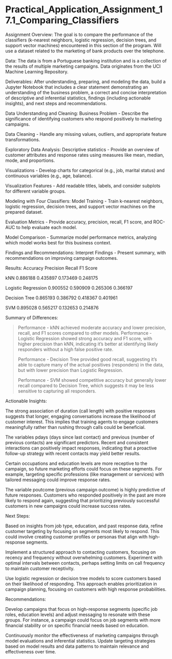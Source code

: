 # Practical_Application_Assignment_17.1_Comparing_Classifiers
Assignment Overview:
The goal is to compare the performance of the classifiers (k-nearest neighbors, logistic regression, decision trees, and support vector machines) encountered in this section of the program. Will use a dataset related to the marketing of bank products over the telephone.

Data:
The data is from a Portuguese banking institution and is a collection of the results of multiple marketing campaigns. Data originates from the UCI Machine Learning Repository. 

Deliverables:
After understanding, preparing, and modeling the data, build a Jupyter Notebook that includes a clear statement demonstrating an understanding of the business problem, a correct and concise interpretation of descriptive and inferential statistics, findings (including actionable insights), and next steps and recommendations.

Data Understanding and Cleaning:
Business Problem - Describe the significance of identifying customers who respond positively to marketing campaigns.

Data Cleaning - Handle any missing values, outliers, and appropriate feature transformations.

Exploratory Data Analysis:
Descriptive statistics - Provide an overview of customer attributes and response rates using measures like mean, median, mode, and proportions.

Visualizations - Develop charts for categorical (e.g., job, marital status) and continuous variables (e.g., age, balance).

Visualization Features - Add readable titles, labels, and consider subplots for different variable groups.

Modeling with Four Classifiers:
Model Training - Train k-nearest neighbors, logistic regression, decision trees, and support vector machines on the prepared dataset.

Evaluation Metrics - Provide accuracy, precision, recall, F1 score, and ROC-AUC to help evaluate each model.

Model Comparison - Summarize model performance metrics, analyzing which model works best for this business context.

Findings and Recommendations:
Interpret Findings - Present summary, with recommendations on improving campaign outcomes.

Results:
Accuracy	Precision	Recall	F1 Score

kNN	0.886188	0.435897	0.173469	0.248175

Logistic Regression	0.900552	0.590909	0.265306	0.366197

Decision Tree	0.865193	0.386792	0.418367	0.401961

SVM	0.895028	0.565217	0.132653	0.214876

Summary of Differences:
> Performance - kNN achieved moderate accuracy and lower precision, recall, and F1 scores compared to other models.
> Performance - Logistic Regression showed strong accuracy and F1 score, with higher precision than kNN, indicating it’s better at identifying likely  
  responders without a high false positive rate.
> 
> Performance - Decision Tree provided good recall, suggesting it’s able to capture many of the actual positives (responders) in the data, but with 
  lower precision than Logistic Regression.
> 
> Performance - SVM showed competitive accuracy but generally lower recall compared to Decision Tree, which suggests it may be less sensitive to 
  capturing all responders.

Actionable Insights:

The strong association of duration (call length) with positive responses suggests that longer, engaging conversations increase the likelihood of customer interest. This implies that training agents to engage customers meaningfully rather than rushing through calls could be beneficial.

The variables pdays (days since last contact) and previous (number of previous contacts) are significant predictors. Recent and consistent interactions can positively impact responses, indicating that a proactive follow-up strategy with recent contacts may yield better results.

Certain occupations and education levels are more receptive to the campaign, so future marketing efforts could focus on these segments. For example, targeting specific professions (like management or services) with tailored messaging could improve response rates.

The variable poutcome (previous campaign outcome) is highly predictive of future responses. Customers who responded positively in the past are more likely to respond again, suggesting that prioritizing previously successful customers in new campaigns could increase success rates.

Next Steps:

Based on insights from job type, education, and past response data, refine customer targeting by focusing on segments most likely to respond. This could involve creating customer profiles or personas that align with high-response segments.

Implement a structured approach to contacting customers, focusing on recency and frequency without overwhelming customers. Experiment with optimal intervals between contacts, perhaps setting limits on call frequency to maintain customer receptivity.

Use logistic regression or decision tree models to score customers based on their likelihood of responding. This approach enables prioritization in campaign planning, focusing on customers with high response probabilities.

Recommendations:

Develop campaigns that focus on high-response segments (specific job roles, education levels) and adjust messaging to resonate with these groups. For instance, a campaign could focus on job segments with more financial stability or on specific financial needs based on education.

Continuously monitor the effectiveness of marketing campaigns through model evaluations and inferential statistics. Update targeting strategies based on model results and data patterns to maintain relevance and effectiveness over time.

